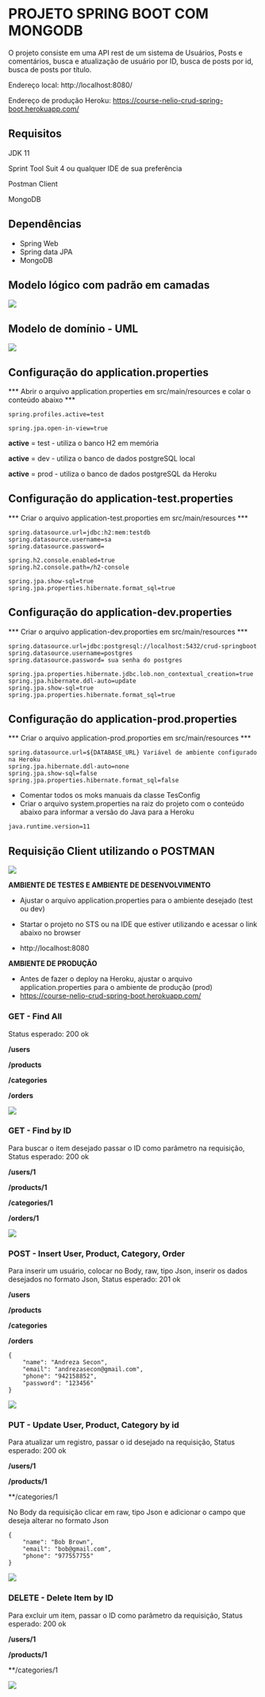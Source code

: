 # PROJETO SPRING BOOT COM MONGODB

O projeto consiste em uma API rest de um sistema de Usuários, Posts e comentários, busca e atualização de usuário por ID, busca de posts por id, busca de posts por título.

Endereço local: http://localhost:8080/

Endereço de produção Heroku: https://course-nelio-crud-spring-boot.herokuapp.com/



## Requisitos

JDK 11

Sprint Tool Suit 4 ou qualquer IDE de sua preferência

Postman Client

MongoDB



## Dependências

- Spring Web
- Spring data JPA
- MongoDB





## Modelo lógico com padrão em camadas

![](https://github.com/andrezasecon/Springboot2-Java11-CRUD/blob/master/imagens/modelo-logico-camadas.PNG)

## Modelo de domínio - UML

![](https://github.com/andrezasecon/Springboot2-Java11-CRUD/blob/master/imagens/modelo-dominio.PNG)



## Configuração do application.properties

*** Abrir o arquivo application.properties em src/main/resources  e colar o conteúdo abaixo ***

```
spring.profiles.active=test

spring.jpa.open-in-view=true
```

**active** = test - utiliza o banco H2 em memória

**active** = dev - utiliza o banco de dados postgreSQL local

**active** = prod - utiliza o banco de dados postgreSQL da Heroku



## Configuração do application-test.properties

*** Criar o arquivo application-test.proporties em src/main/resources ***

```
spring.datasource.url=jdbc:h2:mem:testdb
spring.datasource.username=sa
spring.datasource.password=

spring.h2.console.enabled=true
spring.h2.console.path=/h2-console

spring.jpa.show-sql=true
spring.jpa.properties.hibernate.format_sql=true
```

## Configuração do application-dev.properties

*** Criar o arquivo application-dev.proporties em src/main/resources ***

```
spring.datasource.url=jdbc:postgresql://localhost:5432/crud-springboot
spring.datasource.username=postgres
spring.datasource.password= sua senha do postgres

spring.jpa.properties.hibernate.jdbc.lob.non_contextual_creation=true
spring.jpa.hibernate.ddl-auto=update
spring.jpa.show-sql=true
spring.jpa.properties.hibernate.format_sql=true
```



## Configuração do application-prod.properties

*** Criar o arquivo application-prod.proporties em src/main/resources ***

```
spring.datasource.url=${DATABASE_URL} Variável de ambiente configurado na Heroku
spring.jpa.hibernate.ddl-auto=none
spring.jpa.show-sql=false
spring.jpa.properties.hibernate.format_sql=false
```

- Comentar todos os moks manuais da classe TesConfig
- Criar o arquivo system.properties na raiz do projeto com o conteúdo abaixo para informar a versão do Java para a Heroku

```
java.runtime.version=11
```



## Requisição Client utilizando o POSTMAN

![](https://github.com/andrezasecon/Springboot2-Java11-CRUD/blob/master/imagens/POSTMAN.png)



**AMBIENTE DE TESTES E AMBIENTE DE DESENVOLVIMENTO**

- Ajustar o arquivo application.properties para o ambiente desejado (test ou dev)

- Startar o projeto no STS ou na IDE que estiver utilizando e acessar o link abaixo no browser
- http://localhost:8080 

**AMBIENTE DE PRODUÇÃO**

- Antes de fazer o deploy na Heroku, ajustar o arquivo application.properties para o ambiente  de produção (prod)
- https://course-nelio-crud-spring-boot.herokuapp.com/

### GET - Find All

Status esperado: 200 ok

**/users**

**/products**

**/categories**

**/orders**

![](https://github.com/andrezasecon/Springboot2-Java11-CRUD/blob/master/imagens/findAll.PNG)

### GET - Find by ID

Para buscar o item desejado passar o ID como parâmetro na requisição, Status esperado: 200 ok



**/users/1**

**/products/1**

**/categories/1**

**/orders/1**

![](https://github.com/andrezasecon/Springboot2-Java11-CRUD/blob/master/imagens/findById.PNG)

### POST - Insert User, Product, Category, Order

Para inserir um usuário, colocar no Body, raw, tipo Json, inserir os dados desejados no formato Json, Status esperado: 201 ok

**/users**

**/products**

**/categories**

**/orders**

```
{
    "name": "Andreza Secon",
    "email": "andrezasecon@gmail.com",
    "phone": "942158852",
    "password": "123456" 
} 
```

![](https://github.com/andrezasecon/Springboot2-Java11-CRUD/blob/master/imagens/addITem.PNG)

### PUT - Update User, Product, Category by id

Para atualizar um registro, passar o id desejado na requisição, Status esperado: 200 ok

**/users/1**

**/products/1**

**/categories/1

No Body da requisição clicar em raw, tipo Json e adicionar o campo que deseja alterar no formato Json

```
{     
    "name": "Bob Brown",     
    "email": "bob@gmail.com",     
    "phone": "977557755" 
}
```

![](https://github.com/andrezasecon/Springboot2-Java11-CRUD/blob/master/imagens/updateById.PNG)

### DELETE - Delete Item by ID

Para excluir um item, passar o ID como parâmetro da requisição, Status esperado: 200 ok

**/users/1**

**/products/1**

**/categories/1

![](https://github.com/andrezasecon/Springboot2-Java11-CRUD/blob/master/imagens/deleteItem.PNG)



### 